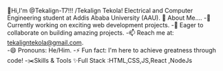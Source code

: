 👋Hi,I'm @Tekalign-T7!!!
/Tekalign Tekola! Electrical and Computer Engineering student at Addis Ababa University (AAU).
🌟 About Me....
-🔭 Currently working on exciting web development projects.
-🤝 Eager to collaborate on building amazing projects.
-📫 Reach me at: tekaligntekola@gmail.com.              
-😄 Pronouns: He/Him.
-⚡ Fun fact: I'm here to achieve greatness through code!
-✂️Skills & Tools
✨Full Stack :HTML,CSS,JS,React ,NodeJs

  
